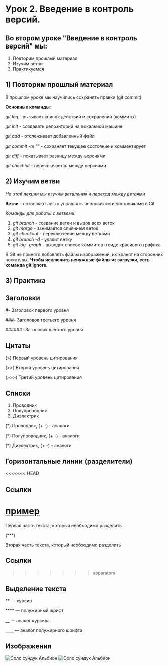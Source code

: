 # Урок 2. Введение в контроль версий.
## Во втором уроке "Введение в контроль версий" мы: 
1) Повторим прошлый материал
2) Изучим ветви
3) Практикуемся 

## 1) Повторим прошлый материал
В прошлом уроке мы научились сохранять правки (git commit) 

**Основные команды**: 

*git log* - вызывает список действий и сохранений (коммиты)

*git init* - создавать репозиторий на локальной машине 

*git add* - отслеживает добавленный файл

*git commit -m ""* - сохраняет текущее состояние и комментирует  

*git diff* - показывает разницу между версиями

*git chechiut* - переключается между версиями 

## 2) Изучим ветви

*На этой лекции мы изучим ветвления и переход между ветвями*

**Ветви** - позволяют легко управлять черновиком и чистовиками в Git

*Команды для работы с ветвями:*

1) *git branch* - создание ветки и вызов всех веток
2) *git marge* - занимается слиянием веток
3) *git checkout* - переключение между ветками
4) *git branch -d* - удалит ветку
5) *git log -graph* - выводит список коммитов в виде красивого графика

В Git не принято добавлять файлы
изображений, их хранят на сторонних
носителях. **Чтобы исключить ненужные файлы
из загрузки, есть команда git ignore.**

## 3) Практика

## Заголовки 
#-  Заголовок первого уровня

###- Заголовок третьего уровня

######- Заголовок шестого уровня

## Цитаты

(>) Первый уровень цитирования 

(>>) Второй уровень цитирования 

(>>>) Третий уровень цитирования 

## Списки

1.	Проводник
2.	Полупроводник
3.	Диэлектрик

(*) Проводник, (+ -) - аналоги

(*) Полупроводник, (+ -) - аналоги

(*) Диэлектрик, (+ -) - аналоги 

## Горизонтальные линии (разделители)

<<<<<<< HEAD
## Ссылки 

[пример](http://example.com/ "Необязательная подсказка")
=======
Первая часть текста, который необходимо разделить

(***)

Вторая часть текста, который необходимо разделить

## Ссылки
>>>>>>> separators

## Выделение текста

** — курсив

**** — полужирный шрифт

__ — аналог курсива

____ — аналог полужирного шрифта

## Изображения 

![Соло сундук Альбион](box.png)
![Соло сундук Альбион](zzz.png)

